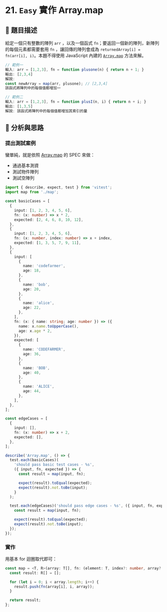 # 21. `Easy` 實作 Array.map

## 🔸 題目描述

給定一個只有整數的陣列 `arr` ，以及一個函式 `fn`；要返回一個新的陣列，新陣列的每個元素都需要套用 `fn` ，讓回傳的陣列會成為 `returnedArray[i] = fn(arr[i], i)`。本題不得使用 JavaScript 內建的 [`Array.map`](Array.map) 方法來解。

```javascript
// 範例一
輸入: arr = [1,2,3], fn = function plusone(n) { return n + 1; }
輸出: [2,3,4]
解說:
const newArray = map(arr, plusone); // [2,3,4]
該函式將陣列中的每個值都增加一

// 範例二
輸入: arr = [1,2,3], fn = function plusI(n, i) { return n + i; }
輸出: [1,3,5]
解說: 該函式將陣列中的每個值都增加其索引的量
```

## 💭 分析與思路

### 提出測試案例

蠻單純，就是依照 [Array.map](Array.map) 的 SPEC 來做：

- 通過基本測資
- 測試物件陣列
- 測試空陣列

```ts
import { describe, expect, test } from 'vitest';
import map from './map';

const basicCases = [
  {
    input: [1, 2, 3, 4, 5, 6],
    fn: (x: number) => x * 2,
    expected: [2, 4, 6, 8, 10, 12],
  },
  {
    input: [1, 2, 3, 4, 5, 6],
    fn: (x: number, index: number) => x + index,
    expected: [1, 3, 5, 7, 9, 11],
  },
  {
    input: [
      {
        name: 'codefarmer',
        age: 18,
      },
      {
        name: 'bob',
        age: 20,
      },
      {
        name: 'alice',
        age: 22,
      },
    ],
    fn: (x: { name: string; age: number }) => ({
      name: x.name.toUpperCase(),
      age: x.age * 2,
    }),
    expected: [
      {
        name: 'CODEFARMER',
        age: 36,
      },
      {
        name: 'BOB',
        age: 40,
      },
      {
        name: 'ALICE',
        age: 44,
      },
    ],
  },
];

const edgeCases = [
  {
    input: [],
    fn: (x: number) => x + 2,
    expected: [],
  },
];

describe('Array.map', () => {
  test.each(basicCases)(
    'should pass basic test cases - %s',
    ({ input, fn, expected }) => {
      const result = map(input, fn);

      expect(result).toEqual(expected);
      expect(result).not.toBe(input);
    }
  );

  test.each(edgeCases)('should pass edge cases - %s', ({ input, fn, expected }) => {
    const result = map(input, fn);

    expect(result).toEqual(expected);
    expect(result).not.toBe(input);
  });
});
```

### 實作

用基本 for 迴圈取代即可：

```ts
const map = <T, R>(array: T[], fn: (element: T, index?: number, array?: T[]) => R) => {
  const result: R[] = [];

  for (let i = 0; i < array.length; i++) {
    result.push(fn(array[i], i, array));
  }

  return result;
};
```
